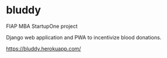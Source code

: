 # bluddy
FIAP MBA StartupOne project

Django web application and PWA to incentivize blood donations.

https://bluddy.herokuapp.com/
